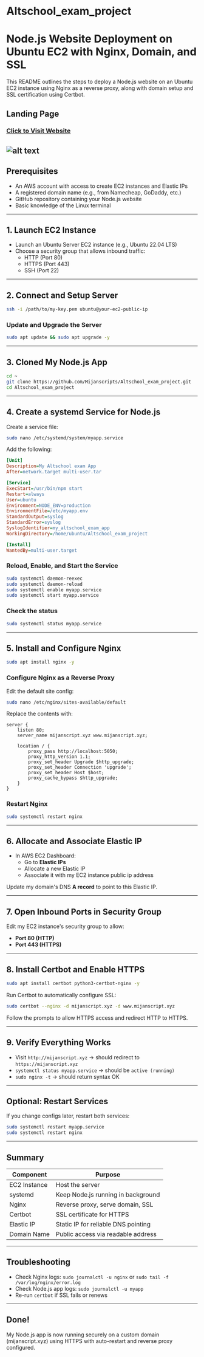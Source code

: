 # Altschool_exam_project

# Node.js Website Deployment on Ubuntu EC2 with Nginx, Domain, and SSL

This README outlines the steps to deploy a Node.js website on an Ubuntu EC2 instance using Nginx as a reverse proxy, along with domain setup and SSL certification using Certbot.

##  Landing Page
### [Click to Visit Website](https://mijanscript.xyz)
![alt text](landingpage.png)
---

##  Prerequisites

- An AWS account with access to create EC2 instances and Elastic IPs
- A registered domain name (e.g., from Namecheap, GoDaddy, etc.)
- GitHub repository containing your Node.js website
- Basic knowledge of the Linux terminal

---

##  1. Launch EC2 Instance

- Launch an Ubuntu Server EC2 instance (e.g., Ubuntu 22.04 LTS)
- Choose a security group that allows inbound traffic:
  - HTTP (Port 80)
  - HTTPS (Port 443)
  - SSH (Port 22)

---

##  2. Connect and Setup Server

```bash
ssh -i /path/to/my-key.pem ubuntu@your-ec2-public-ip
```

### Update and Upgrade the Server

```bash
sudo apt update && sudo apt upgrade -y
```

---

##  3. Cloned My Node.js App

```bash
cd ~
git clone https://github.com/Mijanscripts/Altschool_exam_project.git
cd Altschool_exam_project
```


---

##  4. Create a systemd Service for Node.js

Create a service file:

```bash
sudo nano /etc/systemd/system/myapp.service
```

Add the following:

```ini
[Unit]
Description=My Altschool exam App
After=network.target multi-user.tar

[Service]
ExecStart=/usr/bin/npm start
Restart=always
User=ubuntu
Environment=NODE_ENV=production
EnvironmentFile=/etc/myapp.env
StandardOutput=syslog
StandardError=syslog
SyslogIdentifier=my_altschool_exam_app
WorkingDirectory=/home/ubuntu/Altschool_exam_project

[Install]
WantedBy=multi-user.target
```


### Reload, Enable, and Start the Service

```bash
sudo systemctl daemon-reexec
sudo systemctl daemon-reload
sudo systemctl enable myapp.service
sudo systemctl start myapp.service
```

### Check the status

```bash
sudo systemctl status myapp.service
```

---

##  5. Install and Configure Nginx

```bash
sudo apt install nginx -y
```

### Configure Nginx as a Reverse Proxy

Edit the default site config:

```bash
sudo nano /etc/nginx/sites-available/default
```

Replace the contents with:

```nginx
server {
    listen 80;
    server_name mijanscript.xyz www.mijanscript.xyz;

    location / {
        proxy_pass http://localhost:5050;
        proxy_http_version 1.1;
        proxy_set_header Upgrade $http_upgrade;
        proxy_set_header Connection 'upgrade';
        proxy_set_header Host $host;
        proxy_cache_bypass $http_upgrade;
    }
}
```

### Restart Nginx

```bash
sudo systemctl restart nginx
```

---

##  6. Allocate and Associate Elastic IP

- In AWS EC2 Dashboard:
  - Go to **Elastic IPs**
  - Allocate a new Elastic IP
  - Associate it with my EC2 instance public ip address

Update my domain's DNS **A record** to point to this Elastic IP.

---

##  7. Open Inbound Ports in Security Group

Edit my EC2 instance's security group to allow:

- **Port 80 (HTTP)**
- **Port 443 (HTTPS)**

---

##  8. Install Certbot and Enable HTTPS

```bash
sudo apt install certbot python3-certbot-nginx -y
```

Run Certbot to automatically configure SSL:

```bash
sudo certbot --nginx -d mijanscript.xyz -d www.mijanscript.xyz
```

Follow the prompts to allow HTTPS access and redirect HTTP to HTTPS.

---

##  9. Verify Everything Works

- Visit `http://mijanscript.xyz` → should redirect to `https://mijanscript.xyz`
- `systemctl status myapp.service` → should be `active (running)`
- `sudo nginx -t` → should return syntax OK

---

##  Optional: Restart Services

If you change configs later, restart both services:

```bash
sudo systemctl restart myapp.service
sudo systemctl restart nginx
```

---

##  Summary

| Component       | Purpose                                  |
|----------------|-------------------------------------------|
| EC2 Instance    | Host the server                          |
| systemd         | Keep Node.js running in background       |
| Nginx           | Reverse proxy, serve domain, SSL         |
| Certbot         | SSL certificate for HTTPS                |
| Elastic IP      | Static IP for reliable DNS pointing      |
| Domain Name     | Public access via readable address       |

---

##  Troubleshooting

- Check Nginx logs: `sudo journalctl -u nginx` or `sudo tail -f /var/log/nginx/error.log`
- Check Node.js app logs: `sudo journalctl -u myapp`
- Re-run `certbot` if SSL fails or renews

---

##  Done!

My Node.js app is now running securely on a custom domain (mijanscript.xyz) using HTTPS with auto-restart and reverse proxy configured.
